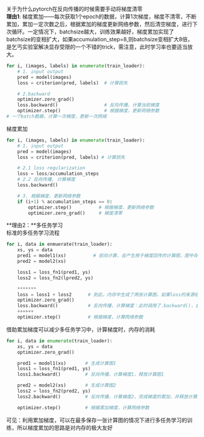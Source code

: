 关于为什么pytorch在反向传播的时候需要手动将梯度清零  
**理由1**: 梯度累加——每次获取1个epoch的数据，计算1次梯度，梯度不清零，不断累加，累加一定次数之后，根据累加的梯度更新网络参数，然后清空梯度，进行下次循环。一定情况下，batchsize越大，训练效果越好，梯度累加实现了batchsize的变相扩大，如果accumulation_step=8,则batchsize变相扩大8倍，是乞丐实验室解决显存受限的一个不错的trick，需注意，此时学习率也要适当放大。
```python
for i, (images, labels) in enumerate(train_loader):
    # 1. input output
    pred = model(images)
    loss = criterion(pred, labels)  # 计算损失

    # 2.backward
    optimizer.zero_grad()
    loss.backward()                 # 反向传播，计算当前梯度
    optimizer.step()                # 根据梯度，更新网络参数
# 一个batch数据，计算一次梯度，更新一次网络
```
梯度累加
```python
for i, (images, labels) in enumerate(train_loader):
    # 1. input output
    pred = model(images)
    loss = criterion(pred, labels) # 计算损失

    # 2.1 loss regularization
    loss = loss/accumulation_steps
    # 2.2 反向传播, 计算梯度
    loss.backward()

    # 3. 根据梯度，更新网络参数
    if (i+1) % accumulation_steps == 0:
        optimizer.step()          # 根据梯度，更新网络参数
        optimizer.zero_grad()     # 梯度清零


```
**理由2：**多任务学习  
标准的多任务学习流程 
```python
for i, data in enmuerate(train_loader):
    xs, ys = data
    pred1 = model1(xs)          # 前向计算，会产生用于梯度回传的计算图，图中存储了反向传播需要的中间结果
    pred2 = model2(xs)

    loss1 = loss_fn1(pred1, ys)
    loss2 = loss_fn2(lpred2, ys)

    *******
    loss = loss1 + loss2      # 到此，内存中生成了两张计算图，如果loss的来源组成更加复杂，内存的消耗会更大
    optimizer.zero_grad()
    loss.backward()           # 反向传播，计算梯度：此时调用了.backward()，会从内存中将计算图释放
    ++++++
    optimizer.step()          # 根据梯度，计算网络参数

```
借助累加梯度可以减少多任务学习中，计算梯度时，内存的消耗
```python
for i, data in enumerate(train_loader):
    xs, ys = data
    optimizer.zero_grad()

    pred1 = model1(xs)       # 生成计算图1
    loss1 = loss_fn1(pred1, ys)
    loss1.backward()         # 反向传播，计算梯度1，释放计算图1

    pred2 = model2(xs)       # 生成计算图2
    loss2 = loss_fn2(pred2, ys)
    loss2.backward()         # 反向传播，计算梯度2，完成梯度的累加，并释放计算图2

    optimizer.step()         # 根据累加梯度，计算网络参数

```
可见：利用累加梯度，可以在最多保存一张计算图的情况下进行多任务学习的训练，所以梯度累加的思路是对内存的极大友好